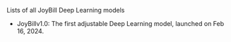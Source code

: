 Lists of all JoyBill Deep Learning models
 - JoyBillv1.0: The first adjustable Deep Learning model, launched on Feb 16, 2024.
